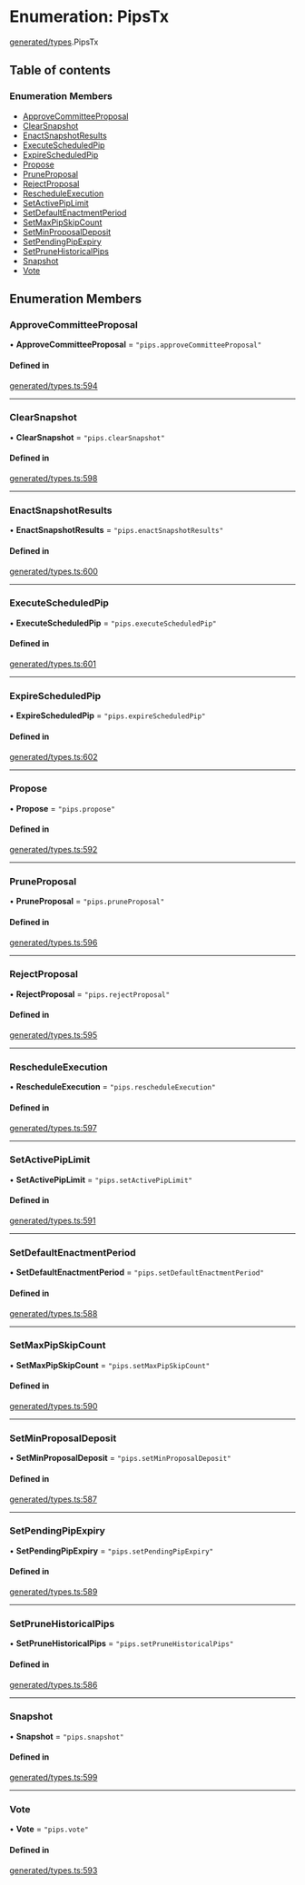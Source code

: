 # Enumeration: PipsTx

[generated/types](../wiki/generated.types).PipsTx

## Table of contents

### Enumeration Members

- [ApproveCommitteeProposal](../wiki/generated.types.PipsTx#approvecommitteeproposal)
- [ClearSnapshot](../wiki/generated.types.PipsTx#clearsnapshot)
- [EnactSnapshotResults](../wiki/generated.types.PipsTx#enactsnapshotresults)
- [ExecuteScheduledPip](../wiki/generated.types.PipsTx#executescheduledpip)
- [ExpireScheduledPip](../wiki/generated.types.PipsTx#expirescheduledpip)
- [Propose](../wiki/generated.types.PipsTx#propose)
- [PruneProposal](../wiki/generated.types.PipsTx#pruneproposal)
- [RejectProposal](../wiki/generated.types.PipsTx#rejectproposal)
- [RescheduleExecution](../wiki/generated.types.PipsTx#rescheduleexecution)
- [SetActivePipLimit](../wiki/generated.types.PipsTx#setactivepiplimit)
- [SetDefaultEnactmentPeriod](../wiki/generated.types.PipsTx#setdefaultenactmentperiod)
- [SetMaxPipSkipCount](../wiki/generated.types.PipsTx#setmaxpipskipcount)
- [SetMinProposalDeposit](../wiki/generated.types.PipsTx#setminproposaldeposit)
- [SetPendingPipExpiry](../wiki/generated.types.PipsTx#setpendingpipexpiry)
- [SetPruneHistoricalPips](../wiki/generated.types.PipsTx#setprunehistoricalpips)
- [Snapshot](../wiki/generated.types.PipsTx#snapshot)
- [Vote](../wiki/generated.types.PipsTx#vote)

## Enumeration Members

### ApproveCommitteeProposal

• **ApproveCommitteeProposal** = ``"pips.approveCommitteeProposal"``

#### Defined in

[generated/types.ts:594](https://github.com/PolymeshAssociation/polymesh-sdk/blob/07b115c8/src/generated/types.ts#L594)

___

### ClearSnapshot

• **ClearSnapshot** = ``"pips.clearSnapshot"``

#### Defined in

[generated/types.ts:598](https://github.com/PolymeshAssociation/polymesh-sdk/blob/07b115c8/src/generated/types.ts#L598)

___

### EnactSnapshotResults

• **EnactSnapshotResults** = ``"pips.enactSnapshotResults"``

#### Defined in

[generated/types.ts:600](https://github.com/PolymeshAssociation/polymesh-sdk/blob/07b115c8/src/generated/types.ts#L600)

___

### ExecuteScheduledPip

• **ExecuteScheduledPip** = ``"pips.executeScheduledPip"``

#### Defined in

[generated/types.ts:601](https://github.com/PolymeshAssociation/polymesh-sdk/blob/07b115c8/src/generated/types.ts#L601)

___

### ExpireScheduledPip

• **ExpireScheduledPip** = ``"pips.expireScheduledPip"``

#### Defined in

[generated/types.ts:602](https://github.com/PolymeshAssociation/polymesh-sdk/blob/07b115c8/src/generated/types.ts#L602)

___

### Propose

• **Propose** = ``"pips.propose"``

#### Defined in

[generated/types.ts:592](https://github.com/PolymeshAssociation/polymesh-sdk/blob/07b115c8/src/generated/types.ts#L592)

___

### PruneProposal

• **PruneProposal** = ``"pips.pruneProposal"``

#### Defined in

[generated/types.ts:596](https://github.com/PolymeshAssociation/polymesh-sdk/blob/07b115c8/src/generated/types.ts#L596)

___

### RejectProposal

• **RejectProposal** = ``"pips.rejectProposal"``

#### Defined in

[generated/types.ts:595](https://github.com/PolymeshAssociation/polymesh-sdk/blob/07b115c8/src/generated/types.ts#L595)

___

### RescheduleExecution

• **RescheduleExecution** = ``"pips.rescheduleExecution"``

#### Defined in

[generated/types.ts:597](https://github.com/PolymeshAssociation/polymesh-sdk/blob/07b115c8/src/generated/types.ts#L597)

___

### SetActivePipLimit

• **SetActivePipLimit** = ``"pips.setActivePipLimit"``

#### Defined in

[generated/types.ts:591](https://github.com/PolymeshAssociation/polymesh-sdk/blob/07b115c8/src/generated/types.ts#L591)

___

### SetDefaultEnactmentPeriod

• **SetDefaultEnactmentPeriod** = ``"pips.setDefaultEnactmentPeriod"``

#### Defined in

[generated/types.ts:588](https://github.com/PolymeshAssociation/polymesh-sdk/blob/07b115c8/src/generated/types.ts#L588)

___

### SetMaxPipSkipCount

• **SetMaxPipSkipCount** = ``"pips.setMaxPipSkipCount"``

#### Defined in

[generated/types.ts:590](https://github.com/PolymeshAssociation/polymesh-sdk/blob/07b115c8/src/generated/types.ts#L590)

___

### SetMinProposalDeposit

• **SetMinProposalDeposit** = ``"pips.setMinProposalDeposit"``

#### Defined in

[generated/types.ts:587](https://github.com/PolymeshAssociation/polymesh-sdk/blob/07b115c8/src/generated/types.ts#L587)

___

### SetPendingPipExpiry

• **SetPendingPipExpiry** = ``"pips.setPendingPipExpiry"``

#### Defined in

[generated/types.ts:589](https://github.com/PolymeshAssociation/polymesh-sdk/blob/07b115c8/src/generated/types.ts#L589)

___

### SetPruneHistoricalPips

• **SetPruneHistoricalPips** = ``"pips.setPruneHistoricalPips"``

#### Defined in

[generated/types.ts:586](https://github.com/PolymeshAssociation/polymesh-sdk/blob/07b115c8/src/generated/types.ts#L586)

___

### Snapshot

• **Snapshot** = ``"pips.snapshot"``

#### Defined in

[generated/types.ts:599](https://github.com/PolymeshAssociation/polymesh-sdk/blob/07b115c8/src/generated/types.ts#L599)

___

### Vote

• **Vote** = ``"pips.vote"``

#### Defined in

[generated/types.ts:593](https://github.com/PolymeshAssociation/polymesh-sdk/blob/07b115c8/src/generated/types.ts#L593)
